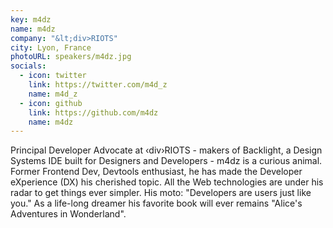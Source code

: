 ```yaml
---
key: m4dz
name: m4dz
company: "&lt;div>RIOTS"
city: Lyon, France
photoURL: speakers/m4dz.jpg
socials:
  - icon: twitter
    link: https://twitter.com/m4d_z
    name: m4d_z
  - icon: github
    link: https://github.com/m4dz
    name: m4dz
---
```


Principal Developer Advocate at ‹div›RIOTS - makers of Backlight, a Design Systems IDE built for Designers and Developers - m4dz is a curious animal. Former Frontend Dev, Devtools enthusiast, he has made the Developer eXperience (DX) his cherished topic. All the Web technologies are under his radar to get things ever simpler. His moto: "Developers are users just like you." As a life-long dreamer his favorite book will ever remains "Alice's Adventures in Wonderland".